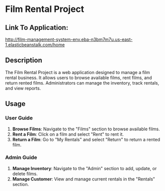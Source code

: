 # Film Rental Project

## Link To Application: 
http://film-management-system-env.eba-n3bm7m7u.us-east-1.elasticbeanstalk.com/home

## Description
The Film Rental Project is a web application designed to manage a film rental business. It allows users to browse available films, rent films, and return rented films. Administrators can manage the inventory, track rentals, and view reports.

## Usage
### User Guide
1. **Browse Films**: Navigate to the "Films" section to browse available films.
2. **Rent a Film**: Click on a film and select "Rent" to rent it.
3. **Return a Film**: Go to "My Rentals" and select "Return" to return a rented film.

### Admin Guide
1. **Manage Inventory**: Navigate to the "Admin" section to add, update, or delete films.
2. **Manage Customer**: View and manage current rentals in the "Rentals" section.
